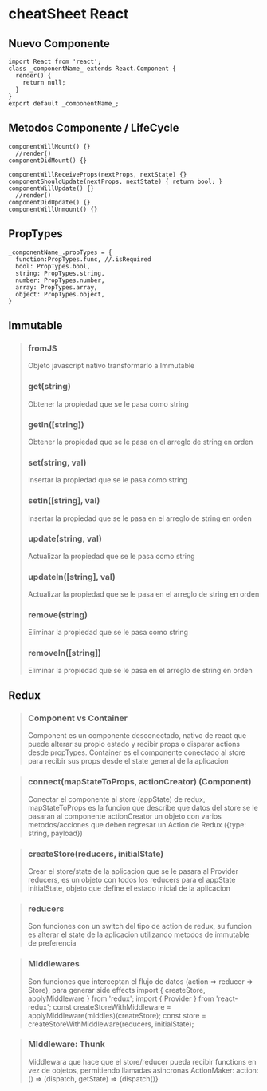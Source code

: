 # cheatSheet React
## Nuevo Componente
```
import React from 'react';
class _componentName_ extends React.Component {
  render() {
    return null;
  }
}
export default _componentName_;
```
## Metodos Componente / LifeCycle
```
componentWillMount() {}
  //render()
componentDidMount() {}

componentWillReceiveProps(nextProps, nextState) {}
componentShouldUpdate(nextProps, nextState) { return bool; }
componentWillUpdate() {}
  //render()
componentDidUpdate() {}
componentWillUnmount() {}
```

## PropTypes
```
_componentName_.propTypes = {
  function:PropTypes.func, //.isRequired
  bool: PropTypes.bool,
  string: PropTypes.string,
  number: PropTypes.number,
  array: PropTypes.array,
  object: PropTypes.object,
}
```

## Immutable
> ### fromJS
> Objeto javascript nativo transformarlo a Immutable
> ### get(string)
> Obtener la propiedad que se le pasa como string
> ### getIn([string])
> Obtener la propiedad que se le pasa en el arreglo de string en orden
> ### set(string, val)
> Insertar la propiedad que se le pasa como string
> ### setIn([string], val)
> Insertar la propiedad que se le pasa en el arreglo de string en orden
> ### update(string, val)
> Actualizar la propiedad que se le pasa como string
> ### updateIn([string], val)
> Actualizar la propiedad que se le pasa en el arreglo de string en orden
> ### remove(string)
> Eliminar la propiedad que se le pasa como string
> ### removeIn([string])
> Eliminar la propiedad que se le pasa en el arreglo de string en orden

## Redux
> ### Component vs Container
> Component es un componente desconectado, nativo de react que puede alterar su propio estado y recibir props o disparar actions desde propTypes.
> Container es el componente conectado al store para recibir sus props desde el state general de la aplicacion


> ### connect(mapStateToProps, actionCreator) (Component)
> Conectar el componente al store (appState) de redux,
> mapStateToProps es la funcion que describe que datos del store se le pasaran al componente
> actionCreator un objeto con varios metodos/acciones que deben regresar un Action de Redux ({type: string, payload})

> ### createStore(reducers, initialState)
> Crear el store/state de la aplicacion que se le pasara al Provider
> reducers, es un objeto con todos los reducers para el appState
> initialState, objeto que define el estado inicial de la aplicacion

> ### reducers
> Son funciones con un switch del tipo de action de redux, su funcion es alterar el state de la aplicacion utilizando metodos de immutable de preferencia

> ### MIddlewares
> Son funciones que interceptan el flujo de datos (action => reducer => Store), para generar side effects
> import { createStore, applyMiddleware } from 'redux';
> import { Provider } from 'react-redux';
> const createStoreWithMiddleware = applyMiddleware(middles)(createStore);
> const store = createStoreWithMiddleware(reducers, initialState);

> ### MIddleware: Thunk
> Middlewara que hace que el store/reducer pueda recibir functions en vez de objetos, permitiendo llamadas asincronas
> ActionMaker: action: () => (dispatch, getState) => {dispatch()}
